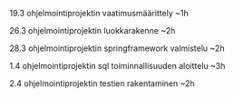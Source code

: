 19.3 ohjelmointiprojektin vaatimusmäärittely ~1h

26.3 ohjelmointiprojektin luokkarakenne ~2h

28.3 ohjelmointiprojektin springframework valmistelu ~2h

1.4 ohjelmointiprojektin sql toiminnallisuuden aloittelu ~3h

2.4 ohjelmointiprojektin testien rakentaminen ~2h
